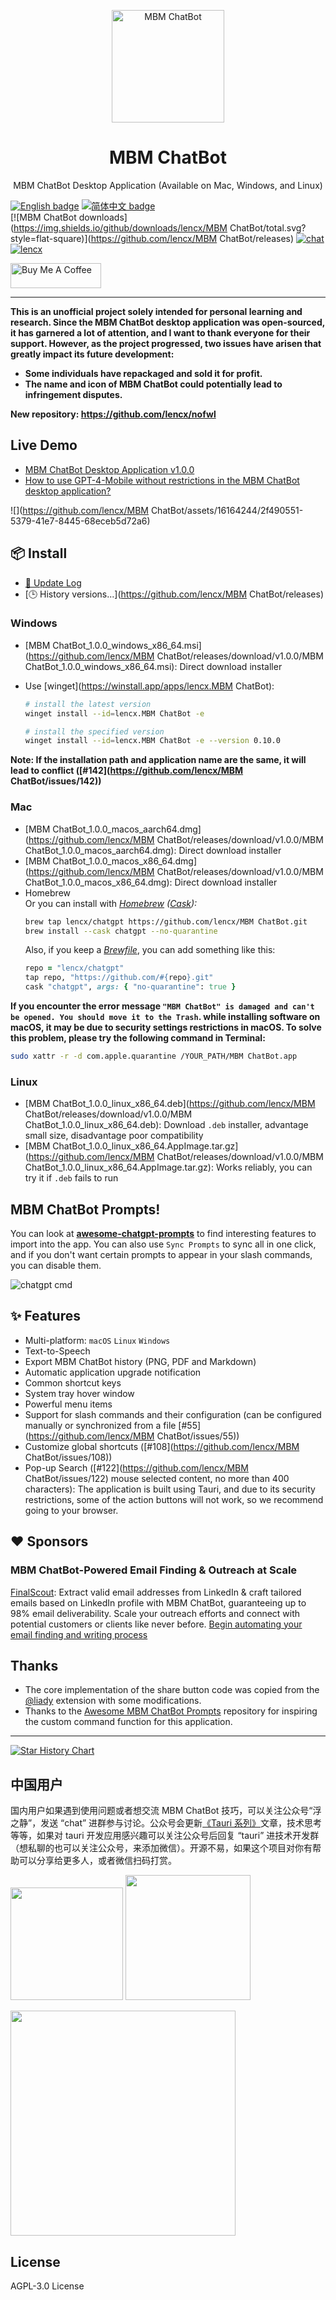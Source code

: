 <p align="center">
  <img width="180" src="./public/logo.png" alt="MBM ChatBot">
  <h1 align="center">MBM ChatBot</h1>
  <p align="center">MBM ChatBot Desktop Application (Available on Mac, Windows, and Linux)</p>
</p>

[![English badge](https://img.shields.io/badge/%E8%8B%B1%E6%96%87-English-blue)](./README.md)
[![简体中文 badge](https://img.shields.io/badge/%E7%AE%80%E4%BD%93%E4%B8%AD%E6%96%87-Simplified%20Chinese-blue)](./README-ZH_CN.md)\
[![MBM ChatBot downloads](https://img.shields.io/github/downloads/lencx/MBM ChatBot/total.svg?style=flat-square)](https://github.com/lencx/MBM ChatBot/releases)
[![chat](https://img.shields.io/badge/chat-discord-blue?style=flat&logo=discord)](https://discord.gg/aPhCRf4zZr)
[![lencx](https://img.shields.io/badge/follow-lencx__-blue?style=flat&logo=Twitter)](https://twitter.com/lencx_)

<a href="https://www.buymeacoffee.com/lencx" target="_blank"><img src="https://cdn.buymeacoffee.com/buttons/v2/default-blue.png" alt="Buy Me A Coffee" style="height: 40px !important;width: 145px !important;" ></a>

---

**This is an unofficial project solely intended for personal learning and research. Since the MBM ChatBot desktop application was open-sourced, it has garnered a lot of attention, and I want to thank everyone for their support. However, as the project progressed, two issues have arisen that greatly impact its future development:**

- **Some individuals have repackaged and sold it for profit.**
- **The name and icon of MBM ChatBot could potentially lead to infringement disputes.**

**New repository: https://github.com/lencx/nofwl**

## Live Demo

- [MBM ChatBot Desktop Application v1.0.0](https://youtu.be/IIuuB5vFFAQ)
- [How to use GPT-4-Mobile without restrictions in the MBM ChatBot desktop application?](https://youtu.be/AZSe3sHH9_M)

![](https://github.com/lencx/MBM ChatBot/assets/16164244/2f490551-5379-41e7-8445-68eceb5d72a6)

## 📦 Install

- [📝 Update Log](./UPDATE_LOG.md)
- [🕒 History versions...](https://github.com/lencx/MBM ChatBot/releases)

<!-- tr-download-start -->

### Windows

- [MBM ChatBot_1.0.0_windows_x86_64.msi](https://github.com/lencx/MBM ChatBot/releases/download/v1.0.0/MBM ChatBot_1.0.0_windows_x86_64.msi): Direct download installer
- Use [winget](https://winstall.app/apps/lencx.MBM ChatBot):

  ```bash
  # install the latest version
  winget install --id=lencx.MBM ChatBot -e

  # install the specified version
  winget install --id=lencx.MBM ChatBot -e --version 0.10.0
  ```

**Note: If the installation path and application name are the same, it will lead to conflict ([#142](https://github.com/lencx/MBM ChatBot/issues/142))**

### Mac

- [MBM ChatBot_1.0.0_macos_aarch64.dmg](https://github.com/lencx/MBM ChatBot/releases/download/v1.0.0/MBM ChatBot_1.0.0_macos_aarch64.dmg): Direct download installer
- [MBM ChatBot_1.0.0_macos_x86_64.dmg](https://github.com/lencx/MBM ChatBot/releases/download/v1.0.0/MBM ChatBot_1.0.0_macos_x86_64.dmg): Direct download installer
- Homebrew \
  Or you can install with _[Homebrew](https://brew.sh) ([Cask](https://docs.brew.sh/Cask-Cookbook)):_
  ```sh
  brew tap lencx/chatgpt https://github.com/lencx/MBM ChatBot.git
  brew install --cask chatgpt --no-quarantine
  ```
  Also, if you keep a _[Brewfile](https://github.com/Homebrew/homebrew-bundle#usage)_, you can add something like this:
  ```rb
  repo = "lencx/chatgpt"
  tap repo, "https://github.com/#{repo}.git"
  cask "chatgpt", args: { "no-quarantine": true }
  ```

**If you encounter the error message `"MBM ChatBot" is damaged and can't be opened. You should move it to the Trash`. while installing software on macOS, it may be due to security settings restrictions in macOS. To solve this problem, please try the following command in Terminal:**

```bash
sudo xattr -r -d com.apple.quarantine /YOUR_PATH/MBM ChatBot.app
```

### Linux

- [MBM ChatBot_1.0.0_linux_x86_64.deb](https://github.com/lencx/MBM ChatBot/releases/download/v1.0.0/MBM ChatBot_1.0.0_linux_x86_64.deb): Download `.deb` installer, advantage small size, disadvantage poor compatibility
- [MBM ChatBot_1.0.0_linux_x86_64.AppImage.tar.gz](https://github.com/lencx/MBM ChatBot/releases/download/v1.0.0/MBM ChatBot_1.0.0_linux_x86_64.AppImage.tar.gz): Works reliably, you can try it if `.deb` fails to run

<!-- tr-download-end -->

## MBM ChatBot Prompts!

You can look at **[awesome-chatgpt-prompts](https://github.com/f/awesome-chatgpt-prompts)** to find interesting features to import into the app. You can also use `Sync Prompts` to sync all in one click, and if you don't want certain prompts to appear in your slash commands, you can disable them.

![chatgpt cmd](./assets/chatgpt-cmd.png)

## ✨ Features

- Multi-platform: `macOS` `Linux` `Windows`
- Text-to-Speech
- Export MBM ChatBot history (PNG, PDF and Markdown)
- Automatic application upgrade notification
- Common shortcut keys
- System tray hover window
- Powerful menu items
- Support for slash commands and their configuration (can be configured manually or synchronized from a file [#55](https://github.com/lencx/MBM ChatBot/issues/55))
- Customize global shortcuts ([#108](https://github.com/lencx/MBM ChatBot/issues/108))
- Pop-up Search ([#122](https://github.com/lencx/MBM ChatBot/issues/122) mouse selected content, no more than 400 characters): The application is built using Tauri, and due to its security restrictions, some of the action buttons will not work, so we recommend going to your browser.

## ❤️ Sponsors

### **MBM ChatBot-Powered Email Finding & Outreach at Scale**

[FinalScout](https://finalscout.com/?utm_source=github&utm_medium=lencx&utm_campaign=chatgpt): Extract valid email addresses from LinkedIn & craft tailored emails based on LinkedIn profile with MBM ChatBot, guaranteeing up to 98% email deliverability. Scale your outreach efforts and connect with potential customers or clients like never before. [Begin automating your email finding and writing process](https://finalscout.com/?utm_source=github&utm_medium=lencx&utm_campaign=chatgpt)

## Thanks

- The core implementation of the share button code was copied from the [@liady](https://github.com/liady) extension with some modifications.
- Thanks to the [Awesome MBM ChatBot Prompts](https://github.com/f/awesome-chatgpt-prompts) repository for inspiring the custom command function for this application.

---

[![Star History Chart](https://api.star-history.com/svg?repos=lencx/chatgpt&type=Timeline)](https://star-history.com/#lencx/chatgpt&Timeline)

## 中国用户

国内用户如果遇到使用问题或者想交流 MBM ChatBot 技巧，可以关注公众号“浮之静”，发送 “chat” 进群参与讨论。公众号会更新[《Tauri 系列》](https://mp.weixin.qq.com/mp/appmsgalbum?__biz=MzIzNjE2NTI3NQ==&action=getalbum&album_id=2593843659863752704)文章，技术思考等等，如果对 tauri 开发应用感兴趣可以关注公众号后回复 “tauri” 进技术开发群（想私聊的也可以关注公众号，来添加微信）。开源不易，如果这个项目对你有帮助可以分享给更多人，或者微信扫码打赏。

<img width="180" src="https://user-images.githubusercontent.com/16164244/207228300-ea5c4688-c916-4c55-a8c3-7f862888f351.png"> <img width="200" src="https://user-images.githubusercontent.com/16164244/207228025-117b5f77-c5d2-48c2-a070-774b7a1596f2.png">

<a href="https://t.zsxq.com/0bQikmcVw"><img width="360" src="./assets/zsxq.png"></a>

## License

AGPL-3.0 License
